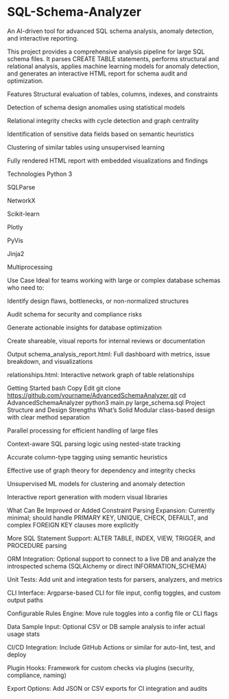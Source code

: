 # SQL-Schema-Analyzer
An AI-driven tool for advanced SQL schema analysis, anomaly detection, and interactive reporting.

This project provides a comprehensive analysis pipeline for large SQL schema files. It parses CREATE TABLE statements, performs structural and relational analysis, applies machine learning models for anomaly detection, and generates an interactive HTML report for schema audit and optimization.

Features
Structural evaluation of tables, columns, indexes, and constraints

Detection of schema design anomalies using statistical models

Relational integrity checks with cycle detection and graph centrality

Identification of sensitive data fields based on semantic heuristics

Clustering of similar tables using unsupervised learning

Fully rendered HTML report with embedded visualizations and findings

Technologies
Python 3

SQLParse

NetworkX

Scikit-learn

Plotly

PyVis

Jinja2

Multiprocessing

Use Case
Ideal for teams working with large or complex database schemas who need to:

Identify design flaws, bottlenecks, or non-normalized structures

Audit schema for security and compliance risks

Generate actionable insights for database optimization

Create shareable, visual reports for internal reviews or documentation

Output
schema_analysis_report.html: Full dashboard with metrics, issue breakdown, and visualizations

relationships.html: Interactive network graph of table relationships

Getting Started
bash
Copy
Edit
git clone https://github.com/yourname/AdvancedSchemaAnalyzer.git
cd AdvancedSchemaAnalyzer
python3 main.py large_schema.sql
Project Structure and Design Strengths
What’s Solid
Modular class-based design with clear method separation

Parallel processing for efficient handling of large files

Context-aware SQL parsing logic using nested-state tracking

Accurate column-type tagging using semantic heuristics

Effective use of graph theory for dependency and integrity checks

Unsupervised ML models for clustering and anomaly detection

Interactive report generation with modern visual libraries

What Can Be Improved or Added
Constraint Parsing Expansion: Currently minimal; should handle PRIMARY KEY, UNIQUE, CHECK, DEFAULT, and complex FOREIGN KEY clauses more explicitly

More SQL Statement Support: ALTER TABLE, INDEX, VIEW, TRIGGER, and PROCEDURE parsing

ORM Integration: Optional support to connect to a live DB and analyze the introspected schema (SQLAlchemy or direct INFORMATION_SCHEMA)

Unit Tests: Add unit and integration tests for parsers, analyzers, and metrics

CLI Interface: Argparse-based CLI for file input, config toggles, and custom output paths

Configurable Rules Engine: Move rule toggles into a config file or CLI flags

Data Sample Input: Optional CSV or DB sample analysis to infer actual usage stats

CI/CD Integration: Include GitHub Actions or similar for auto-lint, test, and deploy

Plugin Hooks: Framework for custom checks via plugins (security, compliance, naming)

Export Options: Add JSON or CSV exports for CI integration and audits
